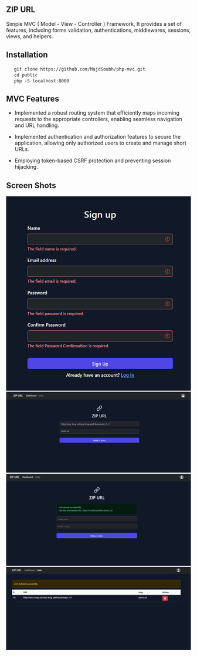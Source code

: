 ## ZIP URL

Simple MVC ( Model - View - Controller ) Framework, It provides a set of features, including forms validation, authentications, middlewares, sessions, views, and helpers.

## Installation

```shell
   git clone https://github.com/MajdSoubh/php-mvc.git
   cd public
   php -S localhost:8000
```

## MVC Features

- Implemented a robust routing system that efficiently maps incoming requests to the appropriate controllers, enabling seamless navigation and URL handling.

- Implemented authentication and authorization features to secure the application, allowing only authorized users to create and manage short URLs.

- Employing token-based CSRF protection and preventing session hijacking.

## Screen Shots

![Sign up ](screenshots/signup.png)
![New Link ](screenshots/dashboard_plain.png)
![Link Created ](screenshots/dashboard.png)
![Links ](screenshots/links.png)
